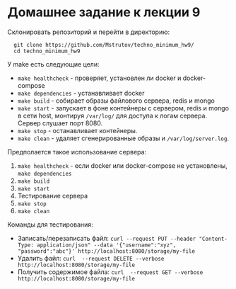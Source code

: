 # Домашнее задание к лекции 9

Склонировать репозиторий и перейти в директорию:
```
  git clone https://github.com/Mstrutov/techno_minimum_hw9/
  cd techno_minimum_hw9
```

У make есть следующие цели:
- `make healthcheck` - проверяет, установлен ли docker и docker-compose
- `make dependencies` - устанавливает docker
- `make build` - собирает образы файлового сервера, redis и mongo
- `make start` - запускает в фоне контейнеры с сервером, redis и mongo в сети host, монтируя `/var/log/` для доступа к логам сервера. Сервер слушает порт 8080.
- `make stop` - останавливает контейнеры.
- `make clean` - удаляет сгенерированные образы и `/var/log/server.log`.

Предполается такое использование сервера:
1. `make healthcheck` - если docker или docker-compose не установлены, `make dependencies`
2. `make build`
3. `make start`
4. Тестирование сервера
5. `make stop`
6. `make clean`

Команды для тестирования:
- Записать/перезаписать файл: `curl --request PUT --header "Content-Type: application/json" --data '{"username":"xyz", "password":"abc"}' http://localhost:8080/storage/my-file`
- Удалить файл: `curl  --request DELETE --verbose http://localhost:8080/storage/my-file`
- Получить содержимое файла: `curl  --request GET --verbose http://localhost:8080/storage/my-file`
